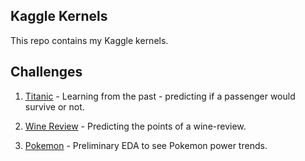 ## Kaggle Kernels

This repo contains my Kaggle kernels.

## Challenges

1. <a href="https://kaggle.com/c/titanic" target="_blank">Titanic</a> - Learning from the past - predicting if a passenger would survive or not.

2. <a href="https://github.com/sureshaks/kaggle/tree/master/wine-review" target="_blank">Wine Review</a> - Predicting the points of a wine-review.

3. <a href="https://github.com/sureshaks/kaggle/tree/master/wine-review/pokemon" target="_blank">Pokemon</a> - Preliminary EDA to see Pokemon power trends.

